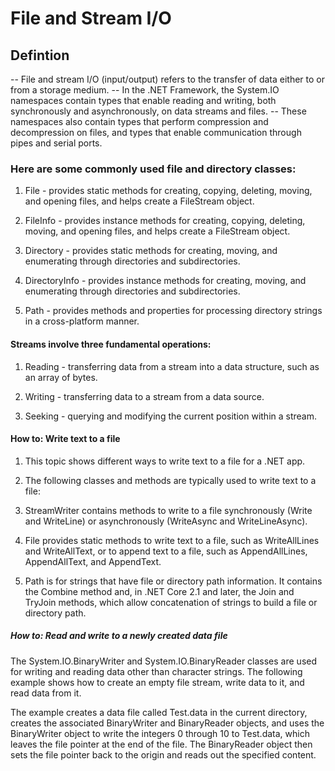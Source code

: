 ﻿# File and Stream I/O

## Defintion
-- File and stream I/O (input/output) refers to the transfer of data either to or from a storage medium.
-- In the .NET Framework, the System.IO namespaces contain types that enable reading and writing, both synchronously and asynchronously, on data streams and files.
-- These namespaces also contain types that perform compression and decompression on files, and types that enable communication through pipes and serial ports.

### Here are some commonly used file and directory classes:

 1. File - provides static methods for creating, copying, deleting, moving, and opening files, and helps create a FileStream object.

 1. FileInfo - provides instance methods for creating, copying, deleting, moving, and opening files, and helps create a FileStream object.

 1. Directory - provides static methods for creating, moving, and enumerating through directories and subdirectories.

 1. DirectoryInfo - provides instance methods for creating, moving, and enumerating through directories and subdirectories.

 1. Path - provides methods and properties for processing directory strings in a cross-platform manner.

#### Streams involve three fundamental operations:

1. Reading - transferring data from a stream into a data structure, such as an array of bytes.

1. Writing - transferring data to a stream from a data source.

1. Seeking - querying and modifying the current position within a stream.

#### How to: Write text to a file

1. This topic shows different ways to write text to a file for a .NET app.

1. The following classes and methods are typically used to write text to a file:

1. StreamWriter contains methods to write to a file synchronously (Write and WriteLine) or asynchronously (WriteAsync and WriteLineAsync).

1. File provides static methods to write text to a file, such as WriteAllLines and WriteAllText, or to append text to a file, such as AppendAllLines, AppendAllText, and AppendText.

1. Path is for strings that have file or directory path information. It contains the Combine method and, in .NET Core 2.1 and later, the Join and TryJoin methods, which allow concatenation of strings to build a file or directory path.

##### How to: Read and write to a newly created data file

The System.IO.BinaryWriter and System.IO.BinaryReader classes are used for writing and reading data other than character strings. The following example shows how to create an empty file stream, write data to it, and read data from it.

The example creates a data file called Test.data in the current directory, creates the associated BinaryWriter and BinaryReader objects, and uses the BinaryWriter object to write the integers 0 through 10 to Test.data, which leaves the file pointer at the end of the file. The BinaryReader object then sets the file pointer back to the origin and reads out the specified content.
